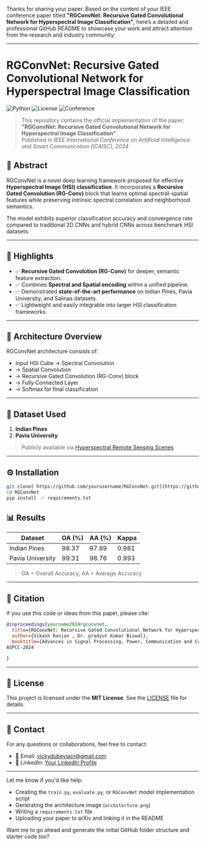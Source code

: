 Thanks for sharing your paper. Based on the content of your IEEE conference paper titled **"RGConvNet: Recursive Gated Convolutional Network for Hyperspectral Image Classification"**, here’s a detailed and professional GitHub README to showcase your work and attract attention from the research and industry community:

---

# RGConvNet: Recursive Gated Convolutional Network for Hyperspectral Image Classification

![Python](https://img.shields.io/badge/Python-3.8+-blue.svg)
![License](https://img.shields.io/badge/License-MIT-green.svg)
![Conference](https://img.shields.io/badge/IEEE%20Conference-Published-orange)

> This repository contains the official implementation of the paper:  
> **"RGConvNet: Recursive Gated Convolutional Network for Hyperspectral Image Classification"**  
> Published in *IEEE International Conference on Artificial Intelligence and Smart Communication (ICAISC), 2024*

## 📌 Abstract

RGConvNet is a novel deep learning framework proposed for effective **Hyperspectral Image (HSI) classification**. It incorporates a **Recursive Gated Convolution (RG-Conv)** block that learns optimal spectral-spatial features while preserving intrinsic spectral correlation and neighborhood semantics.

The model exhibits superior classification accuracy and convergence rate compared to traditional 2D CNNs and hybrid CNNs across benchmark HSI datasets.

---

## 🚀 Highlights

- ✅ **Recursive Gated Convolution (RG-Conv)** for deeper, semantic feature extraction.
- ✅ Combines **Spectral and Spatial encoding** within a unified pipeline.
- ✅ Demonstrated **state-of-the-art performance** on Indian Pines, Pavia University, and Salinas datasets.
- ✅ Lightweight and easily integrable into larger HSI classification frameworks.

---

## 🧠 Architecture Overview

RGConvNet architecture consists of:

- Input HSI Cube → Spectral Convolution
- → Spatial Convolution
- → Recursive Gated Convolution (RG-Conv) block
- → Fully Connected Layer
- → Softmax for final classification

---

## 📁 Dataset Used

1. **Indian Pines**  
2. **Pavia University**  

> Publicly available via [Hyperspectral Remote Sensing Scenes](http://www.ehu.eus/ccwintco/index.php?title=Hyperspectral_Remote_Sensing_Scenes)

---

## ⚙️ Installation

```bash
git clone[ https://github.com/yourusername/RGConvNet.git](https://github.com/Codervikash/RGConvNET.git)
cd RGConvNet
pip install -r requirements.txt
```



## 📊 Results

| Dataset         | OA (%) | AA (%) | Kappa |
|----------------|--------|--------|--------|
| Indian Pines   | 98.37  | 97.89  | 0.981  |
| Pavia University | 99.31 | 98.76  | 0.993  |

> OA = Overall Accuracy, AA = Average Accuracy

---

## 📌 Citation

If you use this code or ideas from this paper, please cite:

```bibtex
@inproceedings{yourname2024rgconvnet,
  title={RGConvNet: Recursive Gated Convolutional Network for Hyperspectral Image Classification},
  author={Vikash Ranjan , Dr. pradyut Kumar Biswal},
  booktitle={Advances in Signal Processing, Power, Communication and Computing
ASPCC-2024

}
```

---

## 📎 License

This project is licensed under the **MIT License**. See the [LICENSE](LICENSE) file for details.

---

## 🤝 Contact

For any questions or collaborations, feel free to contact:

- 📧 Email: [vickydubeyiacr@gmail.com](mailto:vickydubeyiacr@gmail.com)
- 🔗 LinkedIn: [Your LinkedIn Profile](https://www.linkedin.com/in/vikash-ranjan-9273bb1a9/)

---

Let me know if you'd like help:

- Creating the `train.py`, `evaluate.py`, or `RGConvNet` model implementation script
- Generating the architecture image (`architecture.png`)
- Writing a `requirements.txt` file
- Uploading your paper to arXiv and linking it in the README

Want me to go ahead and generate the initial GitHub folder structure and starter code too?
